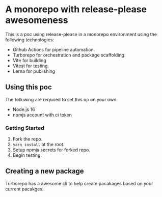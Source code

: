 # A monorepo with release-please awesomeness

This is a poc using release-please in a monorepo environment using the following technologies:

- Github Actions for pipeline automation.
- Turborepo for orchestration and package scaffolding.
- Vite for building
- Vitest for testing.
- Lerna for publishing

## Using this poc

The following are required to set this up on your own:

- Node.js 16
- npmjs account with ci token

### Getting Started

1. Fork the repo.
2. `yarn install` at the root.
3. Setup npmjs secrets for forked repo.
4. Begin testing.

## Creating a new package

Turborepo has a awesome cli to help create pacakages based on your current pacakges.
